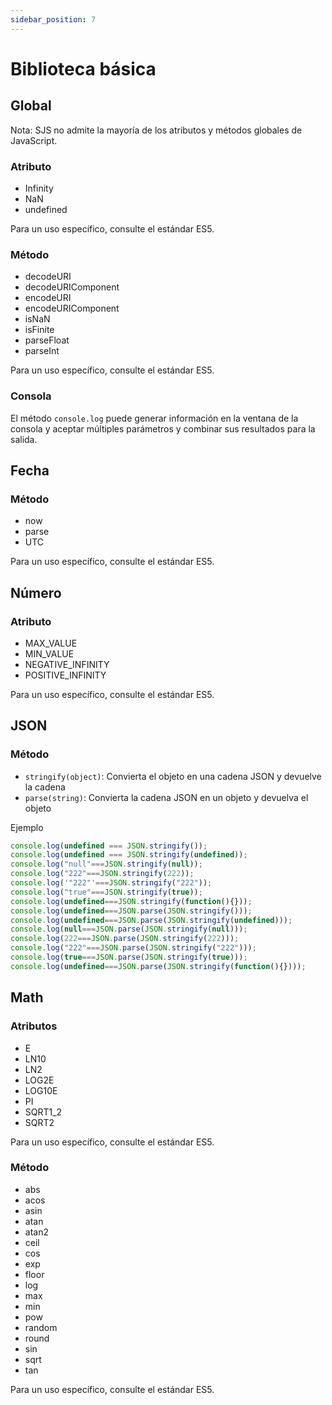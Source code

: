```yaml
---
sidebar_position: 7
---
```


# Biblioteca básica

## Global

Nota: SJS no admite la mayoría de los atributos y métodos globales de JavaScript.

### Atributo

- Infinity
- NaN
- undefined

Para un uso específico, consulte el estándar ES5.

### Método

- decodeURI
- decodeURIComponent
- encodeURI
- encodeURIComponent
- isNaN
- isFinite
- parseFloat
- parseInt

Para un uso específico, consulte el estándar ES5.

### Consola

El método ```console.log``` puede generar información en la ventana de la consola y aceptar múltiples parámetros y combinar sus resultados para la salida.

## Fecha

### Método

* now
* parse
* UTC

Para un uso específico, consulte el estándar ES5.

## Número

### Atributo

* MAX_VALUE
* MIN_VALUE
* NEGATIVE_INFINITY
* POSITIVE_INFINITY

Para un uso específico, consulte el estándar ES5.

## JSON

### Método

- ```stringify(object)```: Convierta el objeto en una cadena JSON y devuelve la cadena
- ```parse(string)```: Convierta la cadena JSON en un objeto y devuelva el objeto

Ejemplo

```js
console.log(undefined === JSON.stringify());
console.log(undefined === JSON.stringify(undefined));
console.log("null"===JSON.stringify(null));
console.log("222"===JSON.stringify(222));
console.log('"222"'===JSON.stringify("222"));
console.log("true"===JSON.stringify(true));
console.log(undefined===JSON.stringify(function(){}));
console.log(undefined===JSON.parse(JSON.stringify()));
console.log(undefined===JSON.parse(JSON.stringify(undefined)));
console.log(null===JSON.parse(JSON.stringify(null)));
console.log(222===JSON.parse(JSON.stringify(222)));
console.log("222"===JSON.parse(JSON.stringify("222")));
console.log(true===JSON.parse(JSON.stringify(true)));
console.log(undefined===JSON.parse(JSON.stringify(function(){})));
```

## Math

### Atributos

- E
- LN10
- LN2
- LOG2E
- LOG10E
- PI
- SQRT1_2
- SQRT2

Para un uso específico, consulte el estándar ES5.

### Método

- abs
- acos
- asin
- atan
- atan2
- ceil
- cos
- exp
- floor
- log
- max
- min
- pow
- random
- round
- sin
- sqrt
- tan

Para un uso específico, consulte el estándar ES5.